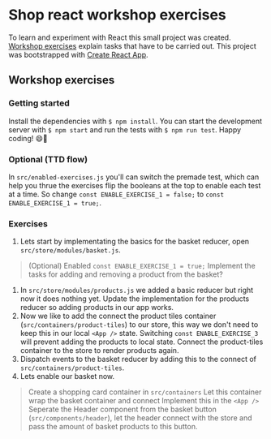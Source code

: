 # Shop react workshop exercises

To learn and experiment with React this small project was created.
[Workshop exercises](#workshop-exercises) explain tasks that have to be carried out. This project was bootstrapped with [Create React App](https://github.com/facebookincubator/create-react-app). 

## Workshop exercises

### Getting started
Install the dependencies with `$ npm install`.
You can start the development server with `$ npm start` and run the tests 
with `$ npm run test`. Happy coding! 😄🎉

### Optional (TTD flow)

In `src/enabled-exercises.js` you'll can switch the premade test, 
which can help you thrue the exercises flip the booleans at the top to enable each test at a time. So change `const ENABLE_EXERCISE_1 = false;` to `const
ENABLE_EXERCISE_1 = true;`.

### Exercises

1. Lets start by implementating the basics for the basket reducer, open `src/store/modules/basket.js`. 
  > (Optional) Enabled `const ENABLE_EXERCISE_1 = true;`
  >  Implement the tasks for adding and removing a product from the basket?
1. In  `src/store/modules/products.js` we added a basic reducer but right now it does nothing yet. Update the implementation for the products reducer so adding products in our app works.
1. Now we like to add the connect the product tiles container (`src/containers/product-tiles`) to our store, this way we don't need to keep this in our local `<App />` state. Switching `const ENABLE_EXERCISE_3` will prevent adding the products to local state. Connect the product-tiles container to the store to render products again.
1. Dispatch events to the basket reducer by adding this to the connect of `src/containers/product-tiles`.
1. Lets enable our basket now.
  >  Create a shopping card container in `src/containers`
  >  Let this container wrap the basket container and connect
  >  Implement this in the `<App />`
  >  Seperate the Header component from the basket button (`src/components/header`), let the header connect with the store and pass the amount of basket products to this button.

